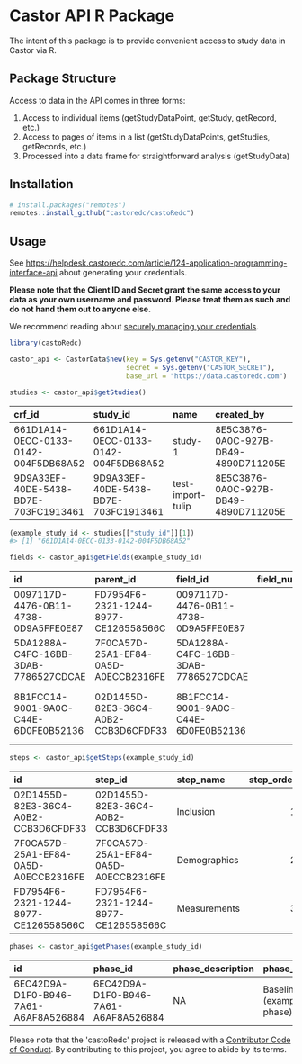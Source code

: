 
<!-- README.md is generated from README.Rmd. Please edit that file -->

# Castor API R Package

The intent of this package is to provide convenient access to study data
in Castor via R.

## Package Structure

Access to data in the API comes in three forms:

1.  Access to individual items (getStudyDataPoint, getStudy, getRecord,
    etc.)
2.  Access to pages of items in a list (getStudyDataPoints, getStudies,
    getRecords, etc.)
3.  Processed into a data frame for straightforward analysis
    (getStudyData)

## Installation

``` r
# install.packages("remotes")
remotes::install_github("castoredc/castoRedc")
```

## Usage

See
<https://helpdesk.castoredc.com/article/124-application-programming-interface-api>
about generating your credentials.  

**Please note that the Client ID and Secret grant the same access to your data
as your own username and password. Please treat them as such and do not hand
them out to anyone else.**  

We recommend reading about [securely managing your
credentials](https://cran.r-project.org/web/packages/httr/vignettes/secrets.html).

``` r
library(castoRedc)

castor_api <- CastorData$new(key = Sys.getenv("CASTOR_KEY"), 
                             secret = Sys.getenv("CASTOR_SECRET"), 
                             base_url = "https://data.castoredc.com")
```

``` r
studies <- castor_api$getStudies()
```

| crf\_id                              | study\_id                            | name              | created\_by                          | created\_on         | live  | randomization\_enabled | gcp\_enabled | surveys\_enabled | premium\_support\_enabled | main\_contact | expected\_centers | expected\_records | slug | version | duration | \_links.self.href                                                             |
| :----------------------------------- | :----------------------------------- | :---------------- | :----------------------------------- | :------------------ | :---- | :--------------------- | :----------- | :--------------- | :------------------------ | :------------ | ----------------: | ----------------: | :--- | :------ | :------- | :---------------------------------------------------------------------------- |
| 661D1A14-0ECC-0133-0142-004F5DB68A52 | 661D1A14-0ECC-0133-0142-004F5DB68A52 | study-1           | 8E5C3876-0A0C-927B-DB49-4890D711205E | 2018-11-06 10:49:52 | FALSE | FALSE                  | TRUE         | TRUE             | TRUE                      | FALSE         |                 0 |                 0 | id-1 | 0.01    | NA       | <https://dev.do.castoredc.com/api/study/661D1A14-0ECC-0133-0142-004F5DB68A52> |
| 9D9A33EF-40DE-5438-BD7E-703FC1913461 | 9D9A33EF-40DE-5438-BD7E-703FC1913461 | test-import-tulip | 8E5C3876-0A0C-927B-DB49-4890D711205E | 2018-11-08 18:05:44 | FALSE | FALSE                  | TRUE         | TRUE             | FALSE                     | FALSE         |                 0 |                 0 | id-2 | 0.01    | NA       | <https://dev.do.castoredc.com/api/study/9D9A33EF-40DE-5438-BD7E-703FC1913461> |

``` r
(example_study_id <- studies[["study_id"]][1])
#> [1] "661D1A14-0ECC-0133-0142-004F5DB68A52"
```

``` r
fields <- castor_api$getFields(example_study_id)
```

| id                                   | parent\_id                           | field\_id                            | field\_number | field\_label                          | field\_is\_alias | field\_variable\_name  | field\_type | field\_required | field\_hidden | field\_info | field\_units | field\_min | field\_min\_label | field\_max | field\_max\_label | field\_slider\_step | report\_id | field\_length | additional\_config | exclude\_on\_data\_export | metadata\_points | validations | dependency\_parents | dependency\_children | option\_group.id | option\_group.name | option\_group.description | option\_group.layout | option\_group.options | option\_group.fields | \_links.self.href                                                                                                        |
| :----------------------------------- | :----------------------------------- | :----------------------------------- | ------------: | :------------------------------------ | :--------------- | :--------------------- | :---------- | --------------: | ------------: | :---------- | :----------- | ---------: | :---------------- | ---------: | :---------------- | :------------------ | :--------- | ------------: | :----------------- | :------------------------ | :--------------- | :---------- | :------------------ | :------------------- | :--------------- | :----------------- | :------------------------ | :------------------- | :-------------------- | :------------------- | :----------------------------------------------------------------------------------------------------------------------- |
| 0097117D-4476-0B11-4738-0D9A5FFE0E87 | FD7954F6-2321-1244-8977-CE126558566C | 0097117D-4476-0B11-4738-0D9A5FFE0E87 |             1 | Length                                | FALSE            | dem\_patlen            | numeric     |               1 |             0 |             | m            |          0 | NA                |          2 | NA                | NA                  |            |             5 | NA                 | FALSE                     | list()           | list()      | list()              | list()               | NA               | NA                 | NA                        | NA                   | NULL                  | NULL                 | <https://dev.do.castoredc.com/api/study/661D1A14-0ECC-0133-0142-004F5DB68A52/field/0097117D-4476-0B11-4738-0D9A5FFE0E87> |
| 5DA1288A-C4FC-16BB-3DAB-7786527CDCAE | 7F0CA57D-25A1-EF84-0A5D-A0ECCB2316FE | 5DA1288A-C4FC-16BB-3DAB-7786527CDCAE |             4 | Months pregnant                       | FALSE            | dem\_pat\_preg\_months | numeric     |               1 |             0 |             | months       |          0 | NA                |         10 | NA                | NA                  |            |            NA | NA                 | FALSE                     | list()           | list()      | list()              | list()               | NA               | NA                 | NA                        | NA                   | NULL                  | NULL                 | <https://dev.do.castoredc.com/api/study/661D1A14-0ECC-0133-0142-004F5DB68A52/field/5DA1288A-C4FC-16BB-3DAB-7786527CDCAE> |
| 8B1FCC14-9001-9A0C-C44E-6D0FE0B52136 | 02D1455D-82E3-36C4-A0B2-CCB3D6CFDF33 | 8B1FCC14-9001-9A0C-C44E-6D0FE0B52136 |             4 | Can patient participate in the study? | FALSE            | inc\_pat\_can\_part    | calculation |               0 |             0 |             |              |         NA | NA                |         NA | NA                | NA                  |            |            NA | NA                 | FALSE                     | list()           | list()      | list()              | list()               | NA               | NA                 | NA                        | NA                   | NULL                  | NULL                 | <https://dev.do.castoredc.com/api/study/661D1A14-0ECC-0133-0142-004F5DB68A52/field/8B1FCC14-9001-9A0C-C44E-6D0FE0B52136> |

``` r
steps <- castor_api$getSteps(example_study_id)
```

| id                                   | step\_id                             | step\_name   | step\_order | step\_description | \_embedded.phase.id                  | \_embedded.phase.phase\_id           | \_embedded.phase.phase\_description | \_embedded.phase.phase\_name | \_embedded.phase.phase\_duration | \_embedded.phase.phase\_order | \_embedded.phase.\_links.self.href                                                                                       | \_links.self.href                                                                                                       |
| :----------------------------------- | :----------------------------------- | :----------- | ----------: | :---------------- | :----------------------------------- | :----------------------------------- | :---------------------------------- | :--------------------------- | :------------------------------- | ----------------------------: | :----------------------------------------------------------------------------------------------------------------------- | :---------------------------------------------------------------------------------------------------------------------- |
| 02D1455D-82E3-36C4-A0B2-CCB3D6CFDF33 | 02D1455D-82E3-36C4-A0B2-CCB3D6CFDF33 | Inclusion    |           1 |                   | 6EC42D9A-D1F0-B946-7A61-A6AF8A526884 | 6EC42D9A-D1F0-B946-7A61-A6AF8A526884 | NA                                  | Baseline (example phase)     | NA                               |                             1 | <https://dev.do.castoredc.com/api/study/661D1A14-0ECC-0133-0142-004F5DB68A52/phase/6EC42D9A-D1F0-B946-7A61-A6AF8A526884> | <https://dev.do.castoredc.com/api/study/661D1A14-0ECC-0133-0142-004F5DB68A52/step/02D1455D-82E3-36C4-A0B2-CCB3D6CFDF33> |
| 7F0CA57D-25A1-EF84-0A5D-A0ECCB2316FE | 7F0CA57D-25A1-EF84-0A5D-A0ECCB2316FE | Demographics |           2 |                   | 6EC42D9A-D1F0-B946-7A61-A6AF8A526884 | 6EC42D9A-D1F0-B946-7A61-A6AF8A526884 | NA                                  | Baseline (example phase)     | NA                               |                             1 | <https://dev.do.castoredc.com/api/study/661D1A14-0ECC-0133-0142-004F5DB68A52/phase/6EC42D9A-D1F0-B946-7A61-A6AF8A526884> | <https://dev.do.castoredc.com/api/study/661D1A14-0ECC-0133-0142-004F5DB68A52/step/7F0CA57D-25A1-EF84-0A5D-A0ECCB2316FE> |
| FD7954F6-2321-1244-8977-CE126558566C | FD7954F6-2321-1244-8977-CE126558566C | Measurements |           3 |                   | 6EC42D9A-D1F0-B946-7A61-A6AF8A526884 | 6EC42D9A-D1F0-B946-7A61-A6AF8A526884 | NA                                  | Baseline (example phase)     | NA                               |                             1 | <https://dev.do.castoredc.com/api/study/661D1A14-0ECC-0133-0142-004F5DB68A52/phase/6EC42D9A-D1F0-B946-7A61-A6AF8A526884> | <https://dev.do.castoredc.com/api/study/661D1A14-0ECC-0133-0142-004F5DB68A52/step/FD7954F6-2321-1244-8977-CE126558566C> |

``` r
phases <- castor_api$getPhases(example_study_id)
```

| id                                   | phase\_id                            | phase\_description | phase\_name              | phase\_duration | phase\_order | \_links.self.href                                                                                                        |
| :----------------------------------- | :----------------------------------- | :----------------- | :----------------------- | :-------------- | -----------: | :----------------------------------------------------------------------------------------------------------------------- |
| 6EC42D9A-D1F0-B946-7A61-A6AF8A526884 | 6EC42D9A-D1F0-B946-7A61-A6AF8A526884 | NA                 | Baseline (example phase) | NA              |            1 | <https://dev.do.castoredc.com/api/study/661D1A14-0ECC-0133-0142-004F5DB68A52/phase/6EC42D9A-D1F0-B946-7A61-A6AF8A526884> |

Please note that the 'castoRedc' project is released with a [Contributor Code of Conduct](.github/CODE_OF_CONDUCT.md). By contributing to this project, you agree to abide by its terms.